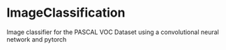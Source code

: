 # ImageClassification
Image classifier for the PASCAL VOC Dataset using a convolutional neural network and pytorch 
